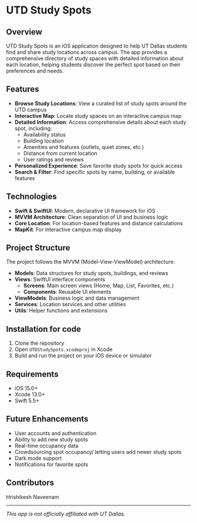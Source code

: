 # UTD Study Spots

## Overview
UTD Study Spots is an iOS application designed to help UT Dallas students find and share study locations across campus. The app provides a comprehensive directory of study spaces with detailed information about each location, helping students discover the perfect spot based on their preferences and needs.

## Features
- **Browse Study Locations**: View a curated list of study spots around the UTD campus
- **Interactive Map**: Locate study spaces on an interactive campus map
- **Detailed Information**: Access comprehensive details about each study spot, including:
  - Availability status
  - Building location
  - Amenities and features (outlets, quiet zones, etc.)
  - Distance from current location
  - User ratings and reviews
- **Personalized Experience**: Save favorite study spots for quick access
- **Search & Filter**: Find specific spots by name, building, or available features


## Technologies
- **Swift & SwiftUI**: Modern, declarative UI framework for iOS
- **MVVM Architecture**: Clean separation of UI and business logic
- **Core Location**: For location-based features and distance calculations
- **MapKit**: For interactive campus map display

## Project Structure
The project follows the MVVM (Model-View-ViewModel) architecture:

- **Models**: Data structures for study spots, buildings, and reviews
- **Views**: SwiftUI interface components
  - **Screens**: Main screen views (Home, Map, List, Favorites, etc.)
  - **Components**: Reusable UI elements
- **ViewModels**: Business logic and data management
- **Services**: Location services and other utilities
- **Utils**: Helper functions and extensions

## Installation for code
1. Clone the repository
2. Open `UTDStudySpots.xcodeproj` in Xcode
3. Build and run the project on your iOS device or simulator

## Requirements
- iOS 15.0+
- Xcode 13.0+
- Swift 5.5+

## Future Enhancements
- User accounts and authentication
- Ability to add new study spots
- Real-time occupancy data
- Crowdsourcing spot occupancy/ letting users add newer study spots
- Dark mode support
- Notifications for favorite spots

## Contributors
Hrishikesh Naveenam



---

*This app is not officially affiliated with UT Dallas.*
